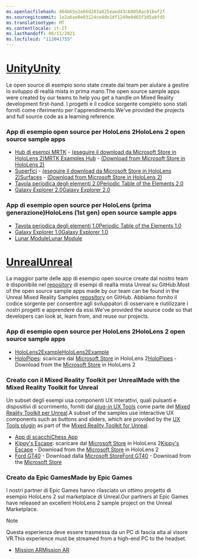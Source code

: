 ```yaml
---
ms.openlocfilehash: 464b65e2e66d283a825eaed43c60050ac016ef2f
ms.sourcegitcommit: 1e2a6ae0e03124ce4de1df1249e0d65f3d5abfd5
ms.translationtype: MT
ms.contentlocale: it-IT
ms.lasthandoff: 06/11/2021
ms.locfileid: "112041755"
---
```

# <a name="unity"></a>[<span data-ttu-id="19a41-101">Unity</span><span class="sxs-lookup"><span data-stu-id="19a41-101">Unity</span></span>](#tab/unity)

<span data-ttu-id="19a41-102">Le open source di esempio sono state create dai team per aiutare a gestire lo sviluppo di realtà mista in prima mano.</span><span class="sxs-lookup"><span data-stu-id="19a41-102">The open source sample apps were created by our teams to help you get a handle on Mixed Reality development first-hand.</span></span> <span data-ttu-id="19a41-103">I progetti e il codice sorgente completo sono stati forniti come riferimento per l'apprendimento.</span><span class="sxs-lookup"><span data-stu-id="19a41-103">We've provided the projects and full source code as a learning reference.</span></span>

### <a name="hololens-2-open-source-sample-apps"></a><span data-ttu-id="19a41-104">App di esempio open source per HoloLens 2</span><span class="sxs-lookup"><span data-stu-id="19a41-104">HoloLens 2 open source sample apps</span></span>

* <span data-ttu-id="19a41-105">[Hub di esempi MRTK](https://microsoft.github.io/MixedRealityToolkit-Unity/Documentation/README_ExampleHub.html) - [(eseguire il download da Microsoft Store in HoloLens 2)](https://www.microsoft.com/p/mrtk-examples-hub/9mv8c39l2sj4)</span><span class="sxs-lookup"><span data-stu-id="19a41-105">[MRTK Examples Hub](https://microsoft.github.io/MixedRealityToolkit-Unity/Documentation/README_ExampleHub.html) - [(Download from Microsoft Store in HoloLens 2)](https://www.microsoft.com/p/mrtk-examples-hub/9mv8c39l2sj4)</span></span>
* <span data-ttu-id="19a41-106">[Superfici](../unity/sampleapp-surfaces.md) - [(eseguire il download da Microsoft Store in HoloLens 2)](https://www.microsoft.com/p/surfaces/9nvkpv3sk3x0)</span><span class="sxs-lookup"><span data-stu-id="19a41-106">[Surfaces](../unity/sampleapp-surfaces.md) - [(Download from Microsoft Store in HoloLens 2)](https://www.microsoft.com/p/surfaces/9nvkpv3sk3x0)</span></span>
* [<span data-ttu-id="19a41-107">Tavola periodica degli elementi 2.0</span><span class="sxs-lookup"><span data-stu-id="19a41-107">Periodic Table of the Elements 2.0</span></span>](https://medium.com/@dongyoonpark/bringing-the-periodic-table-of-the-elements-app-to-hololens-2-with-mrtk-v2-a6e3d8362158)
* [<span data-ttu-id="19a41-108">Galaxy Explorer 2.0</span><span class="sxs-lookup"><span data-stu-id="19a41-108">Galaxy Explorer 2.0</span></span>](../unity/galaxy-explorer-update.md)

### <a name="hololens-1st-gen-open-source-sample-apps"></a><span data-ttu-id="19a41-109">App di esempio open source per HoloLens (prima generazione)</span><span class="sxs-lookup"><span data-stu-id="19a41-109">HoloLens (1st gen) open source sample apps</span></span>

* [<span data-ttu-id="19a41-110">Tavola periodica degli elementi 1.0</span><span class="sxs-lookup"><span data-stu-id="19a41-110">Periodic Table of the Elements 1.0</span></span>](../unity/periodic-table-of-the-elements.md)
* [<span data-ttu-id="19a41-111">Galaxy Explorer 1.0</span><span class="sxs-lookup"><span data-stu-id="19a41-111">Galaxy Explorer 1.0</span></span>](../unity/galaxy-explorer.md)
* [<span data-ttu-id="19a41-112">Lunar Module</span><span class="sxs-lookup"><span data-stu-id="19a41-112">Lunar Module</span></span>](../unity/lunar-module.md)

# <a name="unreal"></a>[<span data-ttu-id="19a41-113">Unreal</span><span class="sxs-lookup"><span data-stu-id="19a41-113">Unreal</span></span>](#tab/unreal)

<span data-ttu-id="19a41-114">La maggior parte delle app di esempio open source create dal nostro team è disponibile nel [repository](https://github.com/microsoft/MixedReality-Unreal-Samples) di esempi di realtà mista Unreal su GitHub.</span><span class="sxs-lookup"><span data-stu-id="19a41-114">Most of the open source sample apps made by our team can be found in the Unreal Mixed Reality Samples [repository](https://github.com/microsoft/MixedReality-Unreal-Samples) on GitHub.</span></span> <span data-ttu-id="19a41-115">Abbiamo fornito il codice sorgente per consentire agli sviluppatori di osservare e riutilizzare i nostri progetti e apprendere da essi.</span><span class="sxs-lookup"><span data-stu-id="19a41-115">We've provided the source code so that developers can look at, learn from, and reuse our projects.</span></span>

### <a name="hololens-2-open-source-sample-apps"></a><span data-ttu-id="19a41-116">App di esempio open source per HoloLens 2</span><span class="sxs-lookup"><span data-stu-id="19a41-116">HoloLens 2 open source sample apps</span></span>

* [<span data-ttu-id="19a41-117">HoloLens2Example</span><span class="sxs-lookup"><span data-stu-id="19a41-117">HoloLens2Example</span></span>](https://github.com/microsoft/MixedReality-Unreal-Samples/tree/master/HoloLens2Example)
* <span data-ttu-id="19a41-118">[HoloPipes](https://github.com/microsoft/MixedReality-Unreal-HoloPipes): scaricare dal [Microsoft Store](https://www.microsoft.com/p/holopipes/9mszb3nnrxn9) in HoloLens 2</span><span class="sxs-lookup"><span data-stu-id="19a41-118">[HoloPipes](https://github.com/microsoft/MixedReality-Unreal-HoloPipes) - Download from the [Microsoft Store](https://www.microsoft.com/p/holopipes/9mszb3nnrxn9) in HoloLens 2</span></span>

### <a name="made-with-the-mixed-reality-toolkit-for-unreal"></a><span data-ttu-id="19a41-119">Creato con il Mixed Reality Toolkit per Unreal</span><span class="sxs-lookup"><span data-stu-id="19a41-119">Made with the Mixed Reality Toolkit for Unreal</span></span>

<span data-ttu-id="19a41-120">Un subset degli esempi usa componenti UX interattivi, quali pulsanti e dispositivi di scorrimento, forniti dal [plug-in UX Tools](https://aka.ms/uxt-unreal) come parte del [Mixed Reality Toolkit per Unreal](https://aka.ms/mrtk-unreal).</span><span class="sxs-lookup"><span data-stu-id="19a41-120">A subset of the samples use interactive UX components such as buttons and sliders, which are provided by the [UX Tools plugin](https://aka.ms/uxt-unreal) as part of the [Mixed Reality Toolkit for Unreal](https://aka.ms/mrtk-unreal).</span></span>

* [<span data-ttu-id="19a41-121">App di scacchi</span><span class="sxs-lookup"><span data-stu-id="19a41-121">Chess App</span></span>](https://github.com/microsoft/MixedReality-Unreal-Samples/tree/master/ChessApp)
* <span data-ttu-id="19a41-122">[Kippy's Escape](../unreal/unreal-kippys-escape.md): scaricare dal [Microsoft Store](https://www.microsoft.com/p/kippys-escape/9nbd7gl86vkd) in HoloLens 2</span><span class="sxs-lookup"><span data-stu-id="19a41-122">[Kippy's Escape](../unreal/unreal-kippys-escape.md) - Download from the [Microsoft Store](https://www.microsoft.com/p/kippys-escape/9nbd7gl86vkd) in HoloLens 2</span></span>
* <span data-ttu-id="19a41-123">[Ford GT40](../unreal/unreal-ford-gt40.md) - Download dalla [Microsoft Store](https://www.microsoft.com/p/ford-gt40/9p4vllktfvfp)</span><span class="sxs-lookup"><span data-stu-id="19a41-123">[Ford GT40](../unreal/unreal-ford-gt40.md) - Download from the [Microsoft Store](https://www.microsoft.com/p/ford-gt40/9p4vllktfvfp)</span></span>

### <a name="made-by-epic-games"></a><span data-ttu-id="19a41-124">Creato da Epic Games</span><span class="sxs-lookup"><span data-stu-id="19a41-124">Made by Epic Games</span></span>

<span data-ttu-id="19a41-125">I nostri partner di Epic Games hanno rilasciato un ottimo progetto di esempio HoloLens 2 sul marketplace di Unreal.</span><span class="sxs-lookup"><span data-stu-id="19a41-125">Our partners at Epic Games have released an excellent HoloLens 2 sample project on the Unreal Marketplace.</span></span>

> [!NOTE]
> <span data-ttu-id="19a41-126">Questa esperienza deve essere trasmessa da un PC di fascia alta al visore VR.</span><span class="sxs-lookup"><span data-stu-id="19a41-126">This experience must be streamed from a high-end PC to the headset.</span></span>

* [<span data-ttu-id="19a41-127">Mission AR</span><span class="sxs-lookup"><span data-stu-id="19a41-127">Mission AR</span></span>](https://docs.unrealengine.com/Resources/Showcases/MissionAR/index.html)
